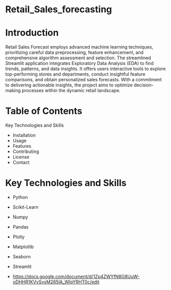 # Retail_Sales_forecasting
 
# Introduction

Retail Sales Forecast employs advanced machine learning techniques, prioritizing careful data preprocessing, feature enhancement, and comprehensive algorithm assessment and selection. The streamlined Streamlit application integrates Exploratory Data Analysis (EDA) to find trends, patterns, and data insights. It offers users interactive tools to explore top-performing stores and departments, conduct insightful feature comparisons, and obtain personalized sales forecasts. With a commitment to delivering actionable insights, the project aims to optimize decision-making processes within the dynamic retail landscape.


# Table of Contents

Key Technologies and Skills

- Installation
- Usage
- Features
- Contributing
- License
- Contact

# Key Technologies and Skills

- Python
- Scikit-Learn
- Numpy
- Pandas
- Plotly
- Matplotlib
- Seaborn
- Streamlit

- https://docs.google.com/document/d/1Zp4ZWYfN8G8UuW-oDHHR1KVySvsM265lA_WIpYRHT0c/edit
